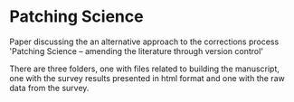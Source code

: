 # Patching Science 

Paper discussing the an alternative approach to the corrections process 'Patching Science – amending the literature through version control'

There are three folders, one with files related to building the manuscript, one with the survey results presented in html format and one with the raw data from the survey.
